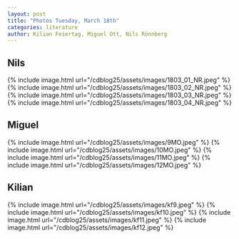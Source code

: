 ```yaml
---
layout: post
title: "Photos Tuesday, March 18th"
categories: literature
author: Kilian Feiertag, Miguel Ott, Nils Rönnberg
---
```


## Nils
{% include image.html url="/cdblog25/assets/images/1803_01_NR.jpeg" %}
{% include image.html url="/cdblog25/assets/images/1803_02_NR.jpeg" %}
{% include image.html url="/cdblog25/assets/images/1803_03_NR.jpeg" %}
{% include image.html url="/cdblog25/assets/images/1803_04_NR.jpeg" %}

## Miguel
{% include image.html url="/cdblog25/assets/images/9MO.jpeg" %}
{% include image.html url="/cdblog25/assets/images/10MO.jpeg" %}
{% include image.html url="/cdblog25/assets/images/11MO.jpeg" %}
{% include image.html url="/cdblog25/assets/images/12MO.jpeg" %}


## Kilian
{% include image.html url="/cdblog25/assets/images/kf9.jpeg" %}
{% include image.html url="/cdblog25/assets/images/kf10.jpeg" %}
{% include image.html url="/cdblog25/assets/images/kf11.jpeg" %}
{% include image.html url="/cdblog25/assets/images/kf12.jpeg" %}
